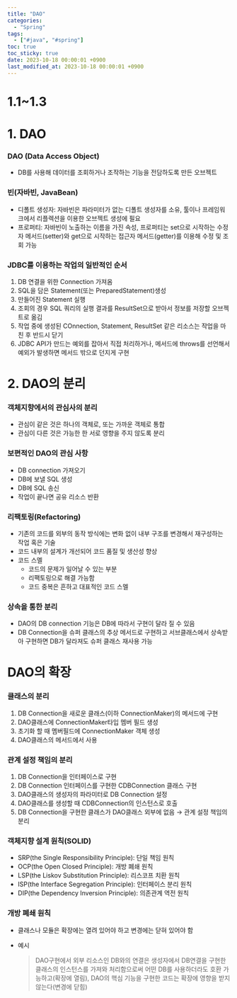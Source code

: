 ```yaml
---
title: "DAO"
categories:
  - "Spring"
tags:
  - ["#java", "#spring"]
toc: true
toc_sticky: true
date: 2023-10-18 00:00:01 +0900
last_modified_at: 2023-10-18 00:00:01 +0900
---
```

# 1.1~1.3

# 1. DAO

### DAO (Data Access Object)

- DB를 사용해 데이터를 조회하거나 조작하는 기능을 전담하도록 만든 오브젝트

### 빈(자바빈, JavaBean)

- 디폴트 생성자: 자바빈은 파라미터가 없는 디폴트 생성자를 소유, 툴이나 프레임워크에서 리플렉션을 이용한 오브젝트 생성에 필요
- 프로퍼티: 자바빈이 노출하는 이름을 가진 속성, 프로퍼티는 set으로 시작하는 수정자 메서드(setter)와 get으로 시작하는 접근자 메서드(getter)를 이용해 수정 및 조회 가능

### JDBC를 이용하는 작업의 일반적인 순서

1. DB 연결을 위한 Connection 가져옴
2. SQL을 담은 Statement(또는 PreparedStatement)생성
3. 만들어진 Statement 실행
4. 조회의 경우 SQL 쿼리의 실행 결과를 ResultSet으로 받아서 정보를 저장할 오브젝트로 옮김
5. 작업 중에 생성된 COnnection, Statement, ResultSet 같은 리소스는 작업을 마친 후 반드시 닫기
6. JDBC API가 만드는 예외를 잡아서 직접 처리하거나, 메서드에 throws를 선언해서 예외가 발생하면 메서드 밖으로 던지게 구현

# 2. DAO의 분리

### 객체지향에서의 관심사의 분리

- 관심이 같은 것은 하나의 객체로, 또는 가까운 객체로 통합
- 관심이 다른 것은 가능한 한 서로 영향을 주지 않도록 분리

### 보편적인 DAO의 관심 사항

- DB connection 가져오기
- DB에 보낼 SQL 생성
- DB에 SQL 송신
- 작업이 끝나면 공유 리소스 반환

### 리팩토링(Refactoring)

- 기존의 코드를 외부의 동작 방식에는 변화 없이 내부 구조를 변경해서 재구성하는 작업 혹은 기술
- 코드 내부의 설계가 개선되어 코드 품질 및 생산성 향상
- 코드 스멜
    - 코드의 문제가 일어날 수 있는 부분
    - 리팩토링으로 해결 가능함
    - 코드 중복은 흔하고 대표적인 코드 스멜

### 상속을 통한 분리

- DAO의 DB connection 기능은 DB에 따라서 구현이 달라 질 수 있음
- DB Connection을 슈퍼 클래스의 추상 메서드로 구현하고 서브클래스에서 상속받아 구현하면 DB가 달라져도 슈퍼 클래스 재사용 가능

# DAO의 확장

### 클래스의 분리

1. DB Connection을 새로운 클래스(이하 ConnectionMaker)의 메서드에 구현
2. DAO클래스에 ConnectionMaker타입 멤버 필드 생성
3. 초기화 할 때 멤버필드에 ConnectionMaker 객체 생성
4. DAO클래스의 메서드에서 사용

### 관계 설정 책임의 분리

1. DB Connection을 인터페이스로 구현
2. DB Connection 인터페이스를 구현한 CDBConnection 클래스 구현
3. DAO클래스의 생성자의 파라미터로 DB Connection 설정
4. DAO클래스를 생성할 때 CDBConnection의 인스턴스로 호출
5. DB Connection을 구현한 클래스가 DAO클래스 외부에 없음 → 관계 설정 책임의 분리

### 객체지향 설계 원칙(SOLID)

- SRP(the Single Responsibility Principle): 단일 책임 원칙
- OCP(the Open Closed Principle): 개방 폐쇄 원칙
- LSP(the Liskov Substitution Principle): 리스코프 치환 원칙
- ISP(the Interface Segregation Principle): 인터페이스 분리 원칙
- DIP(the Dependency Inversion Principle): 의존관계 역전 원칙

### 개방 폐쇄 원칙

- 클래스나 모듈은 확장에는 열려 있어야 하고 변경에는 닫혀 있어야 함
- 예시
    
    > DAO구현에서 외부 리소스인 DB와의 연결은 생성자에서 DB연결을 구현한 클래스의 인스턴스를 가져와 처리함으로써 어떤 DB를 사용하더라도 호환 가능하고(확장에 열림), DAO의 핵심 기능을 구현한 코드는 확장에 영향을 받지 않는다(변경에 닫힘)
    >